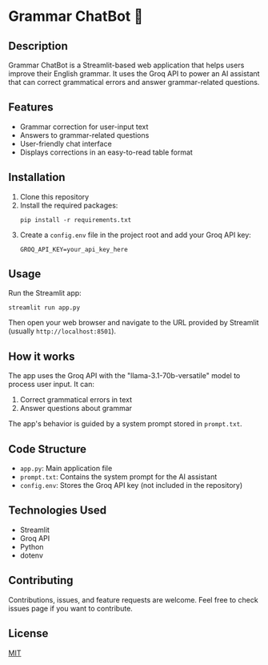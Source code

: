 # Grammar ChatBot 📝

## Description

Grammar ChatBot is a Streamlit-based web application that helps users improve their English grammar. It uses the Groq API to power an AI assistant that can correct grammatical errors and answer grammar-related questions.

## Features

- Grammar correction for user-input text
- Answers to grammar-related questions
- User-friendly chat interface
- Displays corrections in an easy-to-read table format

## Installation

1. Clone this repository
2. Install the required packages:
   ```
   pip install -r requirements.txt
   ```
3. Create a `config.env` file in the project root and add your Groq API key:
   ```
   GROQ_API_KEY=your_api_key_here
   ```

## Usage

Run the Streamlit app:

```
streamlit run app.py
```

Then open your web browser and navigate to the URL provided by Streamlit (usually `http://localhost:8501`).

## How it works

The app uses the Groq API with the "llama-3.1-70b-versatile" model to process user input. It can:

1. Correct grammatical errors in text
2. Answer questions about grammar

The app's behavior is guided by a system prompt stored in `prompt.txt`.

## Code Structure

- `app.py`: Main application file
- `prompt.txt`: Contains the system prompt for the AI assistant
- `config.env`: Stores the Groq API key (not included in the repository)

## Technologies Used

- Streamlit
- Groq API
- Python
- dotenv

## Contributing

Contributions, issues, and feature requests are welcome. Feel free to check issues page if you want to contribute.

## License

[MIT](https://choosealicense.com/licenses/mit/)
